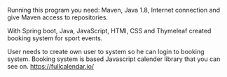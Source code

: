 Running this program you need:
Maven,
Java 1.8,
Internet connection and give Maven access to repositories.

With Spring boot, Java, JavaScript, HTMl, CSS and Thymeleaf created booking system for sport events.

User needs to create own user to system so he can login to booking system. Booking system is based Javascript  calender library that you can see on.
https://fullcalendar.io/
